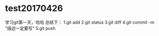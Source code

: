 # test20170426
学习git第一天，哈哈
总结下：
1.git add
2.git status
3.git diff
4.git commit -m "描述一定要写"
5.git push 
